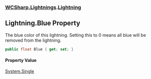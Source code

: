 ### [WCSharp.Lightnings](WCSharp.Lightnings.md 'WCSharp.Lightnings').[Lightning](WCSharp.Lightnings.Lightning.md 'WCSharp.Lightnings.Lightning')

## Lightning.Blue Property

The blue color of this lightning. Setting this to 0 means all blue will be removed from the lightning.

```csharp
public float Blue { get; set; }
```

#### Property Value
[System.Single](https://docs.microsoft.com/en-us/dotnet/api/System.Single 'System.Single')